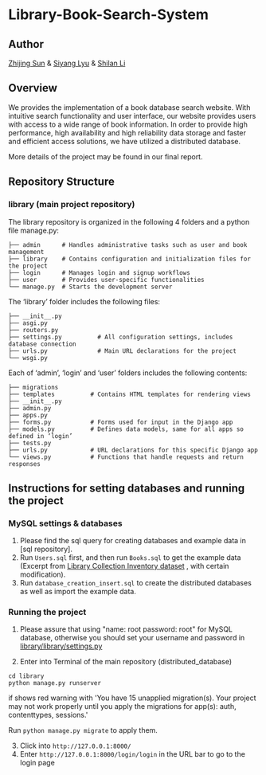 # Library-Book-Search-System

## Author
[Zhijing Sun](https://github.com/zhijingsun) & [Siyang Lyu](https://github.com/IamLeon2022) & [Shilan Li](https://github.com/Shilan2024)

## Overview
We provides the implementation of a book database search website. With intuitive search functionality and user interface, our website provides users with access to a wide range of book information.
In order to provide high performance, high availability and high reliability data storage and faster and efficient access solutions, we have utilized a distributed database.

More details of the project may be found in our final report.  


## Repository Structure
### library (main project repository)
The library repository is organized in the following 4 folders and a python file manage.py:
```
├── admin      # Handles administrative tasks such as user and book management
├── library    # Contains configuration and initialization files for the project
├── login      # Manages login and signup workflows
├── user       # Provides user-specific functionalities 
└── manage.py  # Starts the development server
```
The ‘library’ folder includes the following files:
```
├── __init__.py          
├── asgi.py              
├── routers.py           
├── settings.py          # All configuration settings, includes database connection
├── urls.py              # Main URL declarations for the project
└── wsgi.py         
```
Each of ‘admin’, ‘login’ and ‘user’ folders includes the following contents: 
```
├── migrations         
├── templates          # Contains HTML templates for rendering views
├── __init__.py       
├── admin.py           
├── apps.py        
├── forms.py           # Forms used for input in the Django app
├── models.py          # Defines data models, same for all apps so defined in ‘login’
├── tests.py           
├── urls.py            # URL declarations for this specific Django app
└── views.py           # Functions that handle requests and return responses
```



## Instructions for setting databases and running the project
### MySQL settings & databases
1. Please find the sql query for creating databases and example data in [sql repository].  
2. Run `Users.sql` first, and then run `Books.sql` to get the example data (Excerpt from [Library Collection Inventory dataset](https://data.seattle.gov/Community/Library-Collection-Inventory/6vkj-f5xf/about_data) , with certain modification).  
3. Run `database_creation_insert.sql` to create the distributed databases as well as import the example data.  

### Running the project
1. Please assure that using "name: root  password: root" for MySQL database, otherwise you should set your username and password in [library/library/settings.py](https://github.com/Shilan2024/distributed_database/blob/main/library/library/settings.py)

2. Enter into Terminal of the main repository (distributed_database)
```
cd library
python manage.py runserver
```
if shows red warning with 
'You have 15 unapplied migration(s). Your project may not work properly until you apply the migrations for app(s): auth, contenttypes, sessions.'

Run ```python manage.py migrate``` to apply them.

3. Click into `http://127.0.0.1:8000/`
4. Enter `http://127.0.0.1:8000/login/login` in the URL bar to go to the login page
